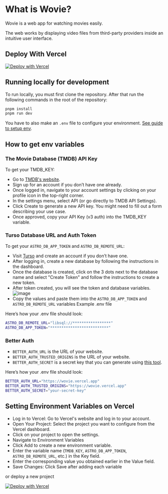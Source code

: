 # What is Wovie?

Wovie is a web app for watching movies easily.

The web works by displaying video files from third-party providers inside an intuitive user interface.

## Deploy With Vercel

[![Deploy with Vercel](https://vercel.com/button)](https://vercel.com/new/clone?demo-description=Discover+and+Watch+trending+movies+and+tv+shows&demo-title=Wovie+-+Watch+Movies+%26+TV+Shows+Free&demo-url=https%3A%2F%2Fwovie.vercel.app%2F&env=ASTRO_DB_REMOTE_URL%2CASTRO_DB_APP_TOKEN%2CTMDB_KEY%2CBETTER_AUTH_URL%2CBETTER_AUTH_TRUSTED_ORIGINS%2CBETTER_AUTH_SECRET&envDescription=How+to+get+these+env+variables%3A&envLink=https%3A%2F%2Fgithub.com%2Fiswilljr%2Fwovie%2Fblob%2Fmaster%2F.env.example&external-id=https%3A%2F%2Fgithub.com%2Fiswilljr%2Fwovie%2Ftree%2Fmaster&project-name=Wovie&repository-name=wovie&repository-url=https%3A%2F%2Fgithub.com%2Fiswilljr%2Fwovie)

## Running locally for development

To run locally, you must first clone the repository. After that run the following commands in the root of the repository:

```bash
pnpm install
pnpm run dev
```

You have to also make an `.env` file to configure your environment. [See guide to setup env](#how-to-get-env-variables).

## How to get env variables

### The Movie Database (TMDB) API Key

To get your TMDB_KEY:

- Go to [TMDB's website](https://www.themoviedb.org/).
- Sign up for an account if you don’t have one already.
- Once logged in, navigate to your account settings by clicking on your profile icon in the top-right corner.
- In the settings menu, select API (or go directly to TMDB API Settings).
- Click Create to generate a new API key. You might need to fill out a form describing your use case.
- Once approved, copy your API Key (v3 auth) into the TMDB_KEY variable.

### Turso Database URL and Auth Token

To get your `ASTRO_DB_APP_TOKEN` and `ASTRO_DB_REMOTE_URL`:

- Visit [Turso](https://turso.tech/) and create an account if you don’t have one.
- After logging in, create a new database by following the instructions in the dashboard.
- Once the database is created, click on the 3 dots next to the database name and select "Create Token" and follow the instructions to create a new token.
- After token created, you will see the token and database variables.
  ![image](https://github.com/user-attachments/assets/6b603765-2022-4aba-bb40-d1439f433e1a)
- Copy the values and paste them into the `ASTRO_DB_APP_TOKEN` and `ASTRO_DB_REMOTE_URL` variables
  Example .env file

Here’s how your .env file should look:

```bash
ASTRO_DB_REMOTE_URL="libsql://*****************"
ASTRO_DB_APP_TOKEN="**************************"
```

### Better Auth

- `BETTER_AUTH_URL` is the URL of your website.
- `BETTER_AUTH_TRUSTED_ORIGINS` is the URL of your website.
- `BETTER_AUTH_SECRET` is a secret key that you can generate using [this tool](https://generate-random.org/encryption-key-generator).

Here’s how your .env file should look:

```bash
BETTER_AUTH_URL="https://wovie.vercel.app"
BETTER_AUTH_TRUSTED_ORIGINS="https://wovie.vercel.app"
BETTER_AUTH_SECRET="your-secret-key"
```

## Setting Environment Variables on Vercel

- Log in to Vercel: Go to Vercel's website and log in to your account.
- Open Your Project: Select the project you want to configure from the Vercel dashboard.
- Click on your project to open the settings.
- Navigate to Environment Variables
- Click Add to create a new environment variable.
- Enter the variable name (`TMDB_KEY`, `ASTRO_DB_APP_TOKEN`, `ASTRO_DB_REMOTE_URL`, etc.) in the Key field.
- Enter the corresponding value you obtained earlier in the Value field.
- Save Changes: Click Save after adding each variable

or deploy a new project

[![Deploy with Vercel](https://vercel.com/button)](https://vercel.com/new/clone?demo-description=Discover+and+Watch+trending+movies+and+tv+shows&demo-title=Wovie+-+Watch+Movies+%26+TV+Shows+Free&demo-url=https%3A%2F%2Fwovie.vercel.app%2F&env=ASTRO_DB_REMOTE_URL%2CASTRO_DB_APP_TOKEN%2CTMDB_KEY%2CBETTER_AUTH_URL%2CBETTER_AUTH_TRUSTED_ORIGINS%2CBETTER_AUTH_SECRET&envDescription=How+to+get+these+env+variables%3A&envLink=https%3A%2F%2Fgithub.com%2Fiswilljr%2Fwovie%2Fblob%2Fmaster%2F.env.example&external-id=https%3A%2F%2Fgithub.com%2Fiswilljr%2Fwovie%2Ftree%2Fmaster&project-name=Wovie&repository-name=wovie&repository-url=https%3A%2F%2Fgithub.com%2Fiswilljr%2Fwovie)
